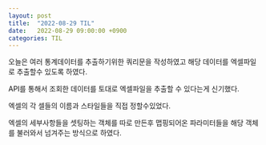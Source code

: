 ```yaml
---
layout: post
title:  "2022-08-29 TIL"
date:   2022-08-29 09:00:00 +0900
categories: TIL
---
```


오늘은 여러 통계데이터를 추출하기위한 쿼리문을 작성하였고 해당 데이터를 엑셀파일로 추출할수 있도록 하였다.

API를 통해서 조회한 데이터를 토대로 엑셀파일을 추출할 수 있다는게 신기했다.

엑셀의 각 셀들의 이름과 스타일들을 직접 정할수있었다.

엑셀의 세부사항들을 셋팅하는 객체를 따로 만든후 맵핑되어온 파라미터들을 해당 객체를 불러와서 넘겨주는 방식으로 하였다.



